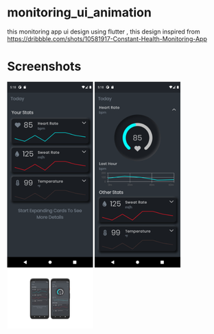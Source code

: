 # monitoring_ui_animation
this monitoring app ui design using flutter , this design inspired from https://dribbble.com/shots/10581917-Constant-Health-Monitoring-App
# Screenshots
<img src="screenshot_1.png" width=200 height="auto" />
<img src="screenshot_2.png" width=200 height="auto" />
<img src="screenshots/screenshots.png" width=200 height="auto" />
